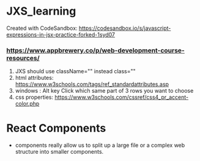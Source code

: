 # JXS_learning
Created with CodeSandbox:    https://codesandbox.io/s/javascript-expressions-in-jsx-practice-forked-1syd07

### https://www.appbrewery.co/p/web-development-course-resources/


1. JXS should use className="" instead class=""
2. html attributes: https://www.w3schools.com/tags/ref_standardattributes.asp 
3. windows : Alt key Click which same part of 3 rows you want to choose 
4. css properties: https://www.w3schools.com/cssref/css4_pr_accent-color.php


# React Components
* components really allow us to split up a large file or a complex web structure into smaller components.
